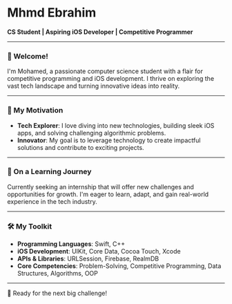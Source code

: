 #  Mhmd Ebrahim 

**CS Student | Aspiring iOS Developer | Competitive Programmer**

---

### 👋 Welcome!

I'm Mohamed, a passionate computer science student with a flair for competitive programming and iOS development. I thrive on exploring the vast tech landscape and turning innovative ideas into reality.

---

### 🚀 My Motivation

- **Tech Explorer**: I love diving into new technologies, building sleek iOS apps, and solving challenging algorithmic problems.
- **Innovator**: My goal is to leverage technology to create impactful solutions and contribute to exciting projects.

---

### 🌱 On a Learning Journey

Currently seeking an internship that will offer new challenges and opportunities for growth. I'm eager to learn, adapt, and gain real-world experience in the tech industry.

---

### 🛠️ My Toolkit

- **Programming Languages**: Swift, C++
- **iOS Development**: UIKit, Core Data, Cocoa Touch, Xcode
- **APIs & Libraries**: URLSession, Firebase, RealmDB
- **Core Competencies**: Problem-Solving, Competitive Programming, Data Structures, Algorithms, OOP

---


🚀 Ready for the next big challenge!
